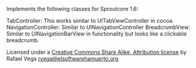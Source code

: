 Implements the following classes for Sproutcore 1.6:

TabController: This works similar to UITabViewController in cocoa.
NavigationController: Similar to UINavigationController
BreadcrumbView: Similar to UINavigationBarView in functionality but looks like a clickable breadcrumb.

Licensed under a [Creative Commons Share Alike, Attribution license](http://creativecommons.org/licenses/by-sa/3.0/) by Rafael Vega <rvega@elsoftwarehamuerto.org>
